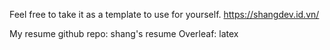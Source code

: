 Feel free to take it as a template to use for yourself.
https://shangdev.id.vn/

My resume github repo: shang's resume Overleaf: latex
